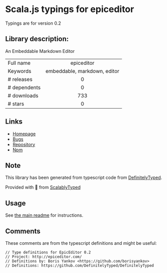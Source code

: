 
# Scala.js typings for epiceditor

Typings are for version 0.2

## Library description:
An Embeddable Markdown Editor

|                    |                 |
| ------------------ | :-------------: |
| Full name          | epiceditor |
| Keywords           | embeddable, markdown, editor |
| # releases         | 0 |
| # dependents       | 0 |
| # downloads        | 733 |
| # stars            | 0 |

## Links
- [Homepage](https://github.com/OscarGodson/EpicEditor#readme)
- [Bugs](https://github.com/OscarGodson/EpicEditor/issues)
- [Repository](https://github.com/OscarGodson/EpicEditor)
- [Npm](https://www.npmjs.com/package/epiceditor)
    


## Note
This library has been generated from typescript code from [DefinitelyTyped](https://definitelytyped.org).

Provided with :purple_heart: from [ScalablyTyped](https://github.com/oyvindberg/ScalablyTyped)

## Usage
See [the main readme](../../readme.md) for instructions.

## Comments

These comments are from the typescript definitions and might be useful:
```
// Type definitions for EpicEditor 0.2
// Project: http://epiceditor.com/
// Definitions by: Boris Yankov <https://github.com/borisyankov>
// Definitions: https://github.com/DefinitelyTyped/DefinitelyTyped

```

